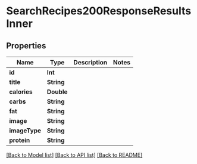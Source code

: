 # SearchRecipes200ResponseResultsInner

## Properties
Name | Type | Description | Notes
------------ | ------------- | ------------- | -------------
**id** | **Int** |  | 
**title** | **String** |  | 
**calories** | **Double** |  | 
**carbs** | **String** |  | 
**fat** | **String** |  | 
**image** | **String** |  | 
**imageType** | **String** |  | 
**protein** | **String** |  | 

[[Back to Model list]](../README.md#documentation-for-models) [[Back to API list]](../README.md#documentation-for-api-endpoints) [[Back to README]](../README.md)


